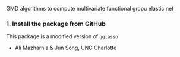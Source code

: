 GMD algorithms to compute multivariate functional gropu elastic net

### 1. Install the package from GitHub 
This package is a modified version of ``gglasso``



- Ali Mazharnia & Jun Song, UNC Charlotte
